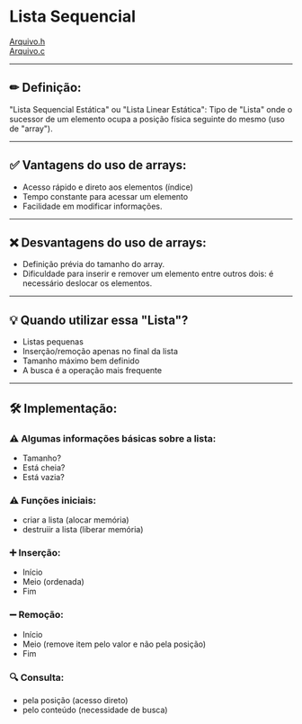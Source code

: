 # Lista Sequencial
[Arquivo.h](./ListaSequencial.h)<br/>
[Arquivo.c](./ListaSequencial.c)
<hr>

## ✏ Definição:
"Lista Sequencial Estática" ou "Lista Linear Estática":
Tipo de "Lista" onde o sucessor de um elemento ocupa a posição física seguinte do mesmo (uso de "array").
<hr>

## ✅ Vantagens do uso de arrays:
- Acesso rápido e direto aos elementos (índice)
- Tempo constante para acessar um elemento
- Facilidade em modificar informações.
<hr>

## ❌ Desvantagens do uso de arrays:
- Definição prévia do tamanho do array.
- Dificuldade para inserir e remover um elemento entre outros dois: é necessário deslocar os elementos.
<hr>

## 💡 Quando utilizar essa "Lista"?
- Listas pequenas
- Inserção/remoção apenas no final da lista
- Tamanho máximo bem definido
- A busca é a operação mais frequente
<hr>

## 🛠 Implementação:
### ⚠ Algumas informações básicas sobre a lista:
- Tamanho?
- Está cheia?
- Está vazia?

### ⚠ Funções iniciais:
- criar a lista (alocar memória)
- destruiir a lista (liberar memória)

### ➕ Inserção:
- Início
- Meio (ordenada)
- Fim

### ➖ Remoção:
- Início
- Meio (remove item pelo valor e não pela posição)
- Fim

### 🔍 Consulta:
- pela posição (acesso direto)
- pelo conteúdo (necessidade de busca)
